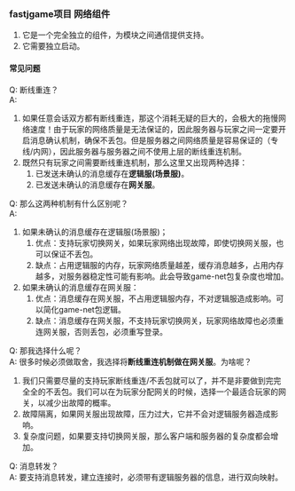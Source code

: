 ### fastjgame项目 网络组件
1. 它是一个完全独立的组件，为模块之间通信提供支持。
2. 它需要独立启动。

#### 常见问题
Q: 断线重连？  
A: 
1. 如果任意会话双方都有断线重连，那这个消耗无疑的巨大的，会极大的拖慢网络速度！由于玩家的网络质量是无法保证的，因此服务器与玩家之间一定要开启消息确认机制，确保不丢包。但是服务器之间网络质量是容易保证的（专线/内网），因此服务器与服务器之间不使用上层的断线重连机制。
2. 既然只有玩家之间需要断线重连机制，那么这里又出现两种选择：
   1. 已发送未确认的消息缓存在**逻辑服(场景服)**。
   2. 已发送未确认的消息缓存在**网关服**。

Q: 那么这两种机制有什么区别呢？  
A:  
1. 如果未确认的消息缓存在逻辑服(场景服)；
    1. 优点：支持玩家切换网关，如果玩家网络出现故障，即使切换网关服，也可以保证不丢包。
    2. 缺点：占用逻辑服的内存，玩家网络质量越差，缓存消息越多，占用内存越多，对服务器稳定性可能有影响。此会导致game-net包复杂度也增加。
2. 如果未确认的消息缓存在网关服：
    1. 优点：消息缓存在网关服，不占用逻辑服内存，不对逻辑服造成影响。可以简化game-net包逻辑。
    2. 缺点：消息缓存在网关服，不支持玩家切换网关，玩家网络故障也必须重连网关服，否则丢包，必须重写登录。

Q: 那我选择什么呢？  
A: 很多时候必须做取舍，我选择将**断线重连机制做在网关服**。为啥呢？  
   1. 我们只需要尽量的支持玩家断线重连/不丢包就可以了，并不是非要做到完完全全的不丢包。我们可以在为玩家分配网关的时候，选择一个最适合玩家的网关，以减少出故障的概率。
   2. 故障隔离，如果网关服出现故障，压力过大，它并不会对逻辑服务器造成影响。
   3. 复杂度问题，如果要支持切换网关服，那么客户端和服务器的复杂度都会增加。

Q: 消息转发？  
A: 要支持消息转发，建立连接时，必须带有逻辑服务器的信息，进行双向映射。